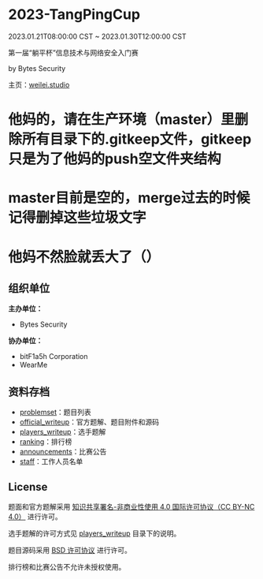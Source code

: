 # 2023-TangPingCup

2023.01.21T08:00:00 CST ~ 2023.01.30T12:00:00 CST

第一届“躺平杯”信息技术与网络安全入门赛

by Bytes Security

主页：[weilei.studio](https://weilei.studio)

# 他妈的，请在生产环境（master）里删除所有目录下的.gitkeep文件，gitkeep只是为了他妈的push空文件夹结构
# master目前是空的，merge过去的时候记得删掉这些垃圾文字
# 他妈不然脸就丢大了（）

## 组织单位

**主办单位：**

- Bytes Security

**协办单位：**

- bitF1a5h Corporation
- WearMe



## 资料存档

- [problemset](problemset/)：题目列表
- [official_writeup](official_writeup/)：官方题解、题目附件和源码
- [players_writeup](players_writeup/)：选手题解
- [ranking](ranking)：排行榜
- [announcements](announcements/)：比赛公告
- [staff](staff/)：工作人员名单



## License

题面和官方题解采用 [知识共享署名-非商业性使用 4.0 国际许可协议（CC BY-NC 4.0）](http://creativecommons.org/licenses/by-nc/4.0/) 进行许可。

选手题解的许可方式见 [players_writeup](players_writeup/) 目录下的说明。

题目源码采用 [BSD 许可协议](https://opensource.org/licenses/BSD-3-Clause) 进行许可。

排行榜和比赛公告不允许未授权使用。

